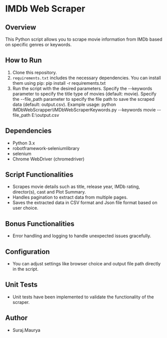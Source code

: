 # IMDb Web Scraper

## Overview
This Python script allows you to scrape movie information from IMDb based on specific genres or keywords.

## How to Run
1. Clone this repository.
2. `requirements.txt` includes the necessary dependencies. You can install them using pip: pip install -r requirements.txt
3. Run the script with the desired parameters.
Specify the --keywords parameter to specify the title type of movies (default: movie).
Specify the --file_path parameter to specify the file path to save the scraped data (default: output.csv).
Example usage:
python IMDbWebScrapper\IMDbWebScraperKeywords.py --keywords movie --file_path E:\\output.csv

## Dependencies
- Python 3.x
- robotframework-seleniumlibrary
- selenium
- Chrome WebDriver (chromedriver)

## Script Functionalities
- Scrapes movie details such as title, release year, IMDb rating, director(s), cast and Plot Summary.
- Handles pagination to extract data from multiple pages.
- Saves the extracted data in CSV format and Json file format based on user choice.

## Bonus Functionalities
- Error handling and logging to handle unexpected issues gracefully.

## Configuration
- You can adjust settings like browser choice and output file path directly in the script.

## Unit Tests
- Unit tests have been implemented to validate the functionality of the scraper.

## Author
- Suraj.Maurya